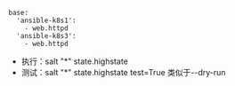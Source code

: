 ```
base:
  'ansible-k8s1':
    - web.httpd
  'ansible-k8s3':
    - web.httpd
```


* 执行：salt "*" state.highstate
* 测试：salt "*" state.highstate test=True 类似于--dry-run
